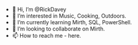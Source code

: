 - 👋 Hi, I’m @RickDavey
- 👀 I’m interested in Music, Cooking, Outdoors.
- 🌱 I’m currently learning Mirth, SQL, PowerShell.
- 💞️ I’m looking to collaborate on Mirth.
- 📫 How to reach me - here.

<!---
RickDavey/RickDavey is a ✨ special ✨ repository because its `README.md` (this file) appears on your GitHub profile.
You can click the Preview link to take a look at your changes.
--->
